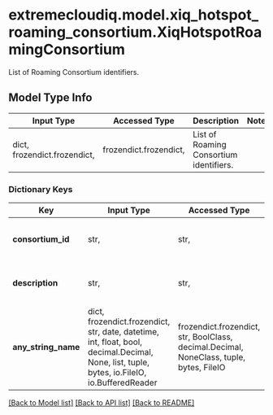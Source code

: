 # extremecloudiq.model.xiq_hotspot_roaming_consortium.XiqHotspotRoamingConsortium

List of Roaming Consortium identifiers.

## Model Type Info
Input Type | Accessed Type | Description | Notes
------------ | ------------- | ------------- | -------------
dict, frozendict.frozendict,  | frozendict.frozendict,  | List of Roaming Consortium identifiers. | 

### Dictionary Keys
Key | Input Type | Accessed Type | Description | Notes
------------ | ------------- | ------------- | ------------- | -------------
**consortium_id** | str,  | str,  | IEEE-assigned Organizational Identifier (OI). | 
**description** | str,  | str,  | Description of Roaming Consortium OI. | [optional] 
**any_string_name** | dict, frozendict.frozendict, str, date, datetime, int, float, bool, decimal.Decimal, None, list, tuple, bytes, io.FileIO, io.BufferedReader | frozendict.frozendict, str, BoolClass, decimal.Decimal, NoneClass, tuple, bytes, FileIO | any string name can be used but the value must be the correct type | [optional]

[[Back to Model list]](../../README.md#documentation-for-models) [[Back to API list]](../../README.md#documentation-for-api-endpoints) [[Back to README]](../../README.md)

